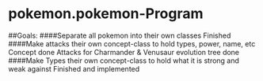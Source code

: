 # pokemon.pokemon-Program
##Goals: 
####Separate all pokemon into their own classes
Finished
####Make attacks their own concept-class to hold types, power, name, etc
Concept done
Attacks for Charmander & Venusaur evolution tree done
####Make Types their own concept-class to hold what it is strong and weak against
Finished and implemented